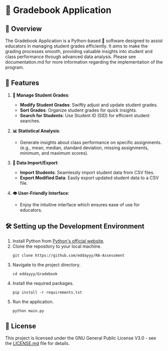 # 📘 Gradebook Application

## 🌟 Overview

The Gradebook Application is a Python-based 🐍 software designed to assist educators in managing student grades efficiently. It aims to make the grading processes smooth, providing valuable insights into student and class performance through advanced data analysis. Please see documentation.md for more information regarding the implementation of the program. 

## 🚀 Features

1. **📝 Manage Student Grades**:
   - **Modify Student Grades**: Swiftly adjust and update student grades.
   - **Sort Grades**: Organize student grades for quick insights.
   - **Search for Students**: Use Student ID (SID) for efficient student searches.

2. **📊 Statistical Analysis**:
   - Generate insights about class performance on specific assignments. (e.g., mean, median, standard deviation, missing assignments, minimum, and maximum scores).

3. **🔄 Data Import/Export**:
   - **Import Students**: Seamlessly import student data from CSV files.
   - **Export Modified Data**: Easily export updated student data to a CSV file.

4. **👁️ User-Friendly Interface**:
   - Enjoy the intuitive interface which ensures ease of use for educators.

## 🛠️ Setting up the Development Environment

1. Install Python from [Python's official website](https://www.python.org/downloads/).
2. Clone the repository to your local machine.
   ```
   git clone https://github.com/eddayyy/RA-Assessment
   ```
3. Navigate to the project directory.
   ```
   cd eddayyy/Gradebook
   ```
4. Install the required packages.
   ```
   pip install -r requirements.txt
   ```
5. Run the application.
   ```
   python main.py
   ```

## 📜 License

This project is licensed under the GNU General Public License V3.0 - see the [LICENSE.md](LICENSE.md) file for details.
